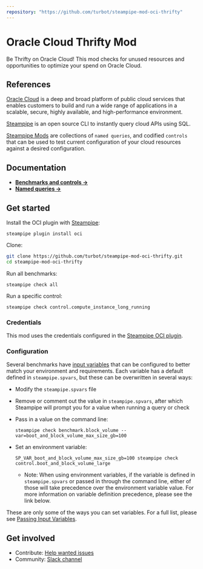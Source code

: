 ```yaml
---
repository: "https://github.com/turbot/steampipe-mod-oci-thrifty"
---
```


# Oracle Cloud Thrifty Mod

Be Thrifty on Oracle Cloud! This mod checks for unused resources and opportunities to optimize your spend on Oracle Cloud.

## References

[Oracle Cloud](https://www.oracle.com) is a deep and broad platform of public cloud services that enables customers to build and run a wide range of applications in a scalable, secure, highly available, and high-performance environment.

[Steampipe](https://steampipe.io) is an open source CLI to instantly query cloud APIs using SQL.

[Steampipe Mods](https://steampipe.io/docs/reference/mod-resources#mod) are collections of `named queries`, and codified `controls` that can be used to test current configuration of your cloud resources against a desired configuration.

## Documentation

- **[Benchmarks and controls →](https://hub.steampipe.io/mods/turbot/oci_thrifty/controls)**
- **[Named queries →](https://hub.steampipe.io/mods/turbot/oci_thrifty/queries)**

## Get started

Install the OCI plugin with [Steampipe](https://steampipe.io):

```shell
steampipe plugin install oci
```

Clone:

```sh
git clone https://github.com/turbot/steampipe-mod-oci-thrifty.git
cd steampipe-mod-oci-thrifty
```

Run all benchmarks:

```shell
steampipe check all
```

Run a specific control:

```shell
steampipe check control.compute_instance_long_running
```

### Credentials

This mod uses the credentials configured in the [Steampipe OCI plugin](https://hub.steampipe.io/plugins/turbot/oci).

### Configuration

Several benchmarks have [input variables](https://steampipe.io/docs/using-steampipe/mod-variables) that can be configured to better match your environment and requirements. Each variable has a default defined in `steampipe.spvars`, but these can be overwritten in several ways:

- Modify the `steampipe.spvars` file
- Remove or comment out the value in `steampipe.spvars`, after which Steampipe will prompt you for a value when running a query or check
- Pass in a value on the command line:

  ```shell
  steampipe check benchmark.block_volume --var=boot_and_block_volume_max_size_gb=100
  ```

- Set an environment variable:

  ```shell
  SP_VAR_boot_and_block_volume_max_size_gb=100 steampipe check control.boot_and_block_volume_large
  ```

  - Note: When using environment variables, if the variable is defined in `steampipe.spvars` or passed in through the command line, either of those will take precedence over the environment variable value. For more information on variable definition precedence, please see the link below.

These are only some of the ways you can set variables. For a full list, please see [Passing Input Variables](https://steampipe.io/docs/using-steampipe/mod-variables#passing-input-variables).

## Get involved

- Contribute: [Help wanted issues](https://github.com/turbot/steampipe-mod-oci-thrifty/labels/help%20wanted)
- Community: [Slack channel](https://join.slack.com/t/steampipe/shared_invite/zt-oij778tv-lYyRTWOTMQYBVAbtPSWs3g)
